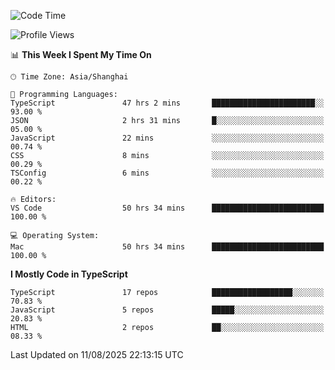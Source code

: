 <!--START_SECTION:waka-->
![Code Time](http://img.shields.io/badge/Code%20Time-8%2C102%20hrs%2059%20mins-blue)

![Profile Views](http://img.shields.io/badge/Profile%20Views-0-blue)

📊 **This Week I Spent My Time On** 

```text
🕑︎ Time Zone: Asia/Shanghai

💬 Programming Languages: 
TypeScript               47 hrs 2 mins       ███████████████████████░░   93.00 % 
JSON                     2 hrs 31 mins       █░░░░░░░░░░░░░░░░░░░░░░░░   05.00 % 
JavaScript               22 mins             ░░░░░░░░░░░░░░░░░░░░░░░░░   00.74 % 
CSS                      8 mins              ░░░░░░░░░░░░░░░░░░░░░░░░░   00.29 % 
TSConfig                 6 mins              ░░░░░░░░░░░░░░░░░░░░░░░░░   00.22 % 

🔥 Editors: 
VS Code                  50 hrs 34 mins      █████████████████████████   100.00 % 

💻 Operating System: 
Mac                      50 hrs 34 mins      █████████████████████████   100.00 % 
```

**I Mostly Code in TypeScript** 

```text
TypeScript               17 repos            ██████████████████░░░░░░░   70.83 % 
JavaScript               5 repos             █████░░░░░░░░░░░░░░░░░░░░   20.83 % 
HTML                     2 repos             ██░░░░░░░░░░░░░░░░░░░░░░░   08.33 % 
```




 Last Updated on 11/08/2025 22:13:15 UTC
<!--END_SECTION:waka-->
